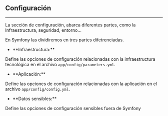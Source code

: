 ## Configuración
-------------

La sección de configuración, abarca diferentes partes, como la Infraestructura, seguridad, entorno...

En Symfony las dividiremos en tres partes difetrenciadas.

* <!-- .element: class="fragment" data-fragment-index="1" --> **Infraestructura:**
Define las opciones de configuración relacionadas con la infraestructura tecnológica en el archivo `app/config/parameters.yml`.

* <!-- .element: class="fragment" data-fragment-index="2" --> **Aplicación:**
Define las opciones de configuración relacionadas con la aplicación en el archivo `app/config/config.yml`.

* <!-- .element: class="fragment" data-fragment-index="3" --> **Datos sensibles:**
Define las opciones de configuración sensibles fuera de Symfony